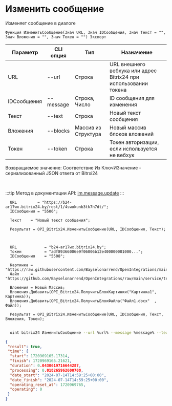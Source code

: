 ﻿---
sidebar_position: 2
---

# Изменить сообщение
 Изменяет сообщение в диалоге



`Функция ИзменитьСообщение(Знач URL, Знач IDСообщения, Знач Текст = "", Знач Вложения = "", Знач Токен = "") Экспорт`

  | Параметр | CLI опция | Тип | Назначение |
  |-|-|-|-|
  | URL | --url | Строка | URL внешнего вебхука или адрес Bitrix24 при использовании токена |
  | IDСообщения | --message | Строка, Число | ID сообщения для изменения |
  | Текст | --text | Строка | Новый текст сообщения |
  | Вложения | --blocks | Массив из Структура | Новый массив блоков вложений |
  | Токен | --token | Строка | Токен авторизации, если используется не вебхук |

  
  Возвращаемое значение:   Соответствие Из КлючИЗначение - сериализованный JSON ответа от Bitrxi24

<br/>

:::tip
Метод в документации API: [im.message.update](https://dev.1c-bitrix.ru/learning/course/?COURSE_ID=93&LESSON_ID=12117)
:::
<br/>


```bsl title="Пример кода"
  URL         = "https://b24-ar17wx.bitrix24.by/rest/1/4swokunb3tk7h7dt/";
  IDСообщения = "5506";
  
  Текст    = "Новый текст сообщения";
  
  Результат = OPI_Bitrix24.ИзменитьСообщение(URL, IDСообщения, Текст);
  
  
  
  URL            = "b24-ar17wx.bitrix24.by";
  Токен          = "adf89366006e9f06006b12e400000001000...";
  IDСообщения    = "5508";
  
  Картинка = "https://raw.githubusercontent.com/Bayselonarrend/OpenIntegrations/main/service/test_data/picture.jpg";
  Файл     = "https://github.com/Bayselonarrend/OpenIntegrations/raw/main/service/test_data/document.docx";
  
  Вложения = Новый Массив;
  Вложения.Добавить(OPI_Bitrix24.ПолучитьБлокКартинки("Картинка1", Картинка));
  Вложения.Добавить(OPI_Bitrix24.ПолучитьБлокФайла("Файл1.docx"  , Файл));
  
  Результат = OPI_Bitrix24.ИзменитьСообщение(URL, IDСообщения, Текст, Вложения, Токен);
```
	


```sh title="Пример команды CLI"
    
  oint bitrix24 ИзменитьСообщение --url %url% --message %message% --text %text% --blocks %blocks% --token %token%

```

```json title="Результат"
{
 "result": true,
 "time": {
  "start": 1720969165.17314,
  "finish": 1720969165.21621,
  "duration": 0.0430619716644287,
  "processing": 0.018265962600708,
  "date_start": "2024-07-14T14:59:25+00:00",
  "date_finish": "2024-07-14T14:59:25+00:00",
  "operating_reset_at": 1720969765,
  "operating": 0
 }
}
```
